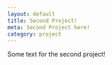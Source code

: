 ```yaml
---
layout: default
title: Second Project!
meta: Second Project here!
category: project
---
```


Some text for the second project!